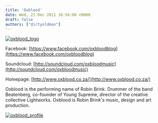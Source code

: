 ```yaml
---
title: 'Oxblood'
date: Wed, 21 Dec 2011 16:54:06 +0000
draft: false
authors: ["dirtyoldman"]
---
```


[![](/wp-content/uploads/2011/12/oxblood_logo.gif "oxblood_logo")](/artists/oxblood/oxblood_logo/)

Facebook: [https://www.facebook.com/oxbloodblog](https://www.facebook.com/oxbloodblog)

Soundcloud: [http://soundcloud.com/oxbloodmusic](http://soundcloud.com/oxbloodmusic)

Homepage: [http://www.oxblood.co.za/](http://www.oxblood.co.za/)

Oxblood is the performing name of Robin Brink. Drummer of the band Beatenberg, co-founder of Young Supreme, director of the creative collective Lightworks. Oxblood is Robin Brink's music, design and art production.

[![](/wp-content/uploads/2011/12/oxblood_profile.jpg "oxblood_profile")](/artists/oxblood/oxblood_profile/)